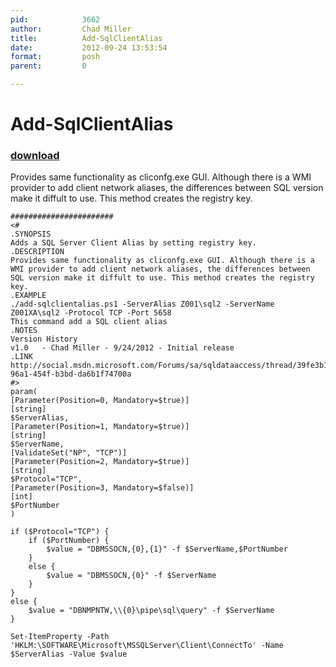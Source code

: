 ```yaml
---
pid:            3662
author:         Chad Miller
title:          Add-SqlClientAlias
date:           2012-09-24 13:53:54
format:         posh
parent:         0

---
```


# Add-SqlClientAlias

### [download](Scripts\3662.ps1)

Provides same functionality as cliconfg.exe GUI. Although there is a WMI provider to add client network aliases, the differences between SQL version make it diffult to use. This method creates the registry key.

```posh
#######################
<#
.SYNOPSIS
Adds a SQL Server Client Alias by setting registry key. 
.DESCRIPTION
Provides same functionality as cliconfg.exe GUI. Although there is a WMI provider to add client network aliases, the differences between SQL version make it diffult to use. This method creates the registry key.
.EXAMPLE
./add-sqlclientalias.ps1 -ServerAlias Z001\sql2 -ServerName Z001XA\sql2 -Protocol TCP -Port 5658
This command add a SQL client alias
.NOTES
Version History
v1.0   - Chad Miller - 9/24/2012 - Initial release
.LINK
http://social.msdn.microsoft.com/Forums/sa/sqldataaccess/thread/39fe3b15-96a1-454f-b3bd-da6b1f74700a
#>
param(
[Parameter(Position=0, Mandatory=$true)]
[string]
$ServerAlias,
[Parameter(Position=1, Mandatory=$true)]
[string]
$ServerName,
[ValidateSet("NP", "TCP")]
[Parameter(Position=2, Mandatory=$true)]
[string]
$Protocol="TCP",
[Parameter(Position=3, Mandatory=$false)]
[int]
$PortNumber
)

if ($Protocol="TCP") {
    if ($PortNumber) {
        $value = "DBMSSOCN,{0},{1}" -f $ServerName,$PortNumber
    }
    else {
        $value = "DBMSSOCN,{0}" -f $ServerName
    }
}
else {
    $value = "DBNMPNTW,\\{0}\pipe\sql\query" -f $ServerName
}

Set-ItemProperty -Path 'HKLM:\SOFTWARE\Microsoft\MSSQLServer\Client\ConnectTo' -Name $ServerAlias -Value $value
```
